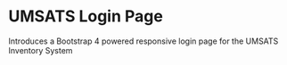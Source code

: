 # UMSATS Login Page
Introduces a Bootstrap 4 powered responsive login page for the UMSATS Inventory System
